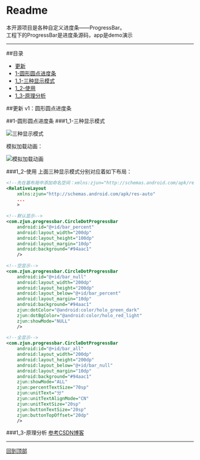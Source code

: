 Readme
======
本开源项目是各种自定义进度条——ProgressBar。  
工程下的ProgressBar是进度条源码，app是demo演示

---
##目录
* [更新](#更新)
* [1-圆形圆点进度条](#1-圆形圆点进度条)
 * [1_1-三种显示模式](#1_1-三种显示模式)
 * [1_2-使用](#1_2-使用)
 * [1_3-原理分析](#1_3-原理分析)
 

##更新
v1：圆形圆点进度条


##1-圆形圆点进度条
###1_1-三种显示模式

![三种显示模式](https://github.com/zjun615/ProgressBar/blob/master/img/03.png "三种显示模式")

  模拟加载动画：
  
![模拟加载动画](https://github.com/zjun615/ProgressBar/blob/master/img/04.gif)

###1_2-使用
上面三种显示模式分别对应着如下布局：
```xml
<!--先在基布局中添加命名空间：xmlns:zjun="http://schemas.android.com/apk/res-auto"-->
<RelativeLayout
    xmlns:zjun="http://schemas.android.com/apk/res-auto"
    ...
    >
    
<!--默认显示-->
<com.zjun.progressbar.CircleDotProgressBar
    android:id="@+id/bar_percent"
    android:layout_width="200dp"
    android:layout_height="100dp"
    android:layout_margin="10dp"
    android:background="#94aac1"
    />
    
<!--空显示-->
<com.zjun.progressbar.CircleDotProgressBar
    android:id="@+id/bar_null"
    android:layout_width="200dp"
    android:layout_height="200dp"
    android:layout_below="@+id/bar_percent"
    android:layout_margin="10dp"
    android:background="#94aac1"
    zjun:dotColor="@android:color/holo_green_dark"
    zjun:dotBgColor="@android:color/holo_red_light"
    zjun:showMode="NULL"
    />
    
<!--全显示-->
<com.zjun.progressbar.CircleDotProgressBar
    android:id="@+id/bar_all"
    android:layout_width="200dp"
    android:layout_height="200dp"
    android:layout_below="@+id/bar_null"
    android:layout_margin="10dp"
    android:background="#94aac1"
    zjun:showMode="ALL"
    zjun:percentTextSize="70sp"
    zjun:unitText="分"
    zjun:unitTextAlignMode="CN"
    zjun:unitTextSize="20sp"
    zjun:buttonTextSize="20sp"
    zjun:buttonTopOffset="20dp"
    />
```
###1_3-原理分析
  [参考CSDN博客](http://blog.csdn.net/a10615/article/details/52658927)
  

---
[回到顶部](#readme)
